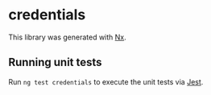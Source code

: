 # credentials

This library was generated with [Nx](https://nx.dev).

## Running unit tests

Run `ng test credentials` to execute the unit tests via [Jest](https://jestjs.io).
